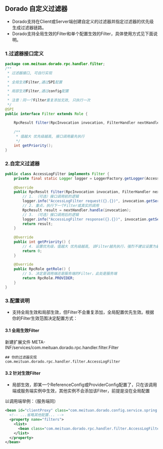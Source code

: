 
## Dorado 自定义过滤器

- Dorado支持在Client或Server端创建自定义的过滤器并指定过滤器的优先级生成过滤器链路。
- Dorado支持全局生效的Filter和单个配置生效的Filter，具体使用方式见下面说明。

### 1.过滤器接口定义

```java
package com.meituan.dorado.rpc.handler.filter;
/**
 * 过滤器接口, 可自行实现
 * 
 * 全局生效Filter,通过SPI配置
 * 
 * 局部生效Filter,通过config配置
 * 
 * 注意：同一个Filter重复添加无效, 只执行一次
 */
@SPI
public interface Filter extends Role {
​
    RpcResult filter(RpcInvocation invocation, FilterHandler nextHandler) throws Throwable;
​
    /**
     * 值越大 优先级越高, 接口调用最先执行
     */
    int getPriority();
}
```


### 2.自定义过滤器

```java
public class AccessLogFilter implements Filter {
    private final static Logger logger = LoggerFactory.getLogger(AccessLogFilter.class);
​
    @Override
    public RpcResult filter(RpcInvocation invocation, FilterHandler nextHandler) throws Throwable {
        // 1. （可选）接口调用前的逻辑
        logger.info("AccessLogFilter request({}.{})", invocation.getServiceInterface().getName(), invocation.getMethod().getName());
        // 2. 重点，执行下一个Filter或真实的调用
        RpcResult result = nextHandler.handle(invocation);
        // 3. （可选）接口调用后的逻辑
        logger.info("AccessLogFilter response({}.{})", invocation.getServiceInterface().getName(), invocation.getMethod().getName());
        return result;
    }
​
    @Override
    public int getPriority() {
        // 4. 设置优先级，值越大 优先级越高, 该Filter越先执行，强烈不建议设置为最大值
        return 0;
    }
​
    @Override
    public RpcRole getRole() {
        // 5. 决定是调用端还是服务端的Filter，此处是服务端
        return RpcRole.PROVIDER;
    }
}
```

### 3.配置说明
- 支持全局生效和局部生效，但Filter不会重复添加，全局配置优先生效。根据你的Filter生效范围决定配置方式：

#### 3.1 全局生效Filter

新建扩展文件 META-INF/services/com.meituan.dorado.rpc.handler.filter.Filter

```
## 你的过滤器实现
com.meituan.dorado.rpc.handler.filter.AccessLogFilter
```

#### 3.2 针对生效Filter
- 局部生效，即某一个ReferenceConfig或ProviderConfig配置了，只在该调用端或服务端实例中生效，其他实例不会添加该Filter，前提是没在全局配置

以调用端举例：（服务端同）
```xml
<bean id="clientProxy" class="com.meituan.dorado.config.service.spring.ReferenceBean" destroy-method="destroy">
  <!-- ...省略其他配置... -->
  <property name="filters">
    <list>
      <bean class="com.meituan.dorado.rpc.handler.filter.AccessLogFilter" />
    </list>
  </property>
</bean>
```